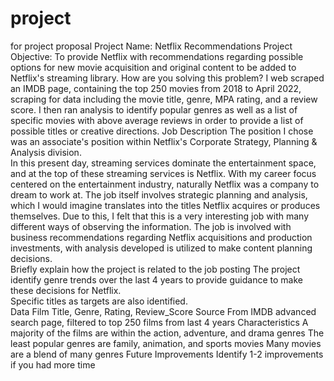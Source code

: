 # project
for project proposal
Project Name: 
  Netflix Recommendations
Project Objective: 
  To provide Netflix with recommendations regarding possible options 
  for new movie acquisition and original content to be added to Netflix's streaming library.
How are you solving this problem?
  I web scraped an IMDB page, containing the top 250 movies from 2018 to April 2022, 
  scraping for data including the movie title, genre, MPA rating, and a review score.
  I then ran analysis to identify popular genres as well as a list of specific movies with above 
  average reviews in order to provide a list of possible titles or creative directions.
Job Description
  The position I chose was an associate's position within Netflix's Corporate Strategy, Planning & Analysis division.  
  In this present day, streaming services dominate the entertainment space, and at the top of these
  streaming services is Netflix. With my career focus centered on the entertainment industry,
  naturally Netflix was a company to dream to work at. The job itself involves strategic planning
  and analysis, which I would imagine translates into the titles Netflix acquires or produces
  themselves. Due to this, I felt that this is a very interesting job with many different ways of
  observing the information.  The job is involved with business recommendations regarding Netflix acquisitions and production
  investments, with analysis developed is utilized to make content planning decisions.  
Briefly explain how the project is related to the job posting
  The project identify genre trends over the last 4 years to provide guidance to make these decisions for Netflix.  
  Specific titles as targets are also identified.  
Data
  Film Title,
  Genre,
  Rating,
  Review_Score
Source
  From IMDB advanced search page, filtered to top 250 films from last 4 years
Characteristics
  A majority of the films are within the action, adventure, and drama genres
  The least popular genres are family, animation, and sports movies
  Many movies are a blend of many genres
Future Improvements
Identify 1-2 improvements if you had more time

